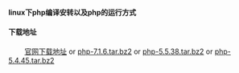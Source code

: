 #### linux下php编译安转以及php的运行方式

#### 下载地址

&emsp;&emsp; [官网下载地址](http://php.net/downloads.php) or [php-7.1.6.tar.bz2](http://jp2.php.net/distributions/php-7.1.6.tar.bz2) or [php-5.5.38.tar.bz2](http://jp2.php.net/distributions/php-5.5.38.tar.bz2) or [php-5.4.45.tar.bz2](http://jp2.php.net/distributions/php-5.4.45.tar.bz2)


